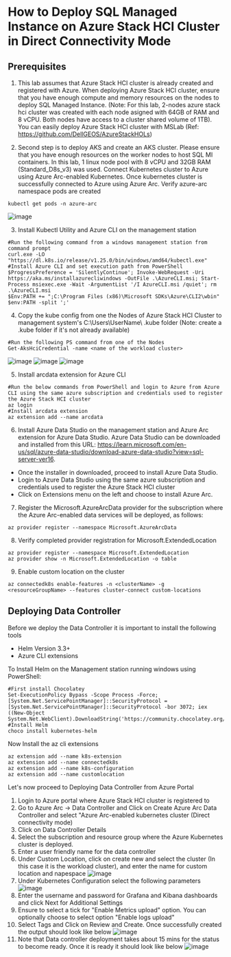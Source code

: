 # How to Deploy SQL Managed Instance on Azure Stack HCI Cluster in Direct Connectivity Mode #
## Prerequisites ##
1. This lab assumes that Azure Stack HCI cluster is already created and registered with Azure. When deploying Azure Stack HCI cluster, ensure that you have enough compute and memory resources on the nodes to deploy SQL Managed Instance. (Note: For this lab, 2-nodes azure stack hci cluster was created with each node asigned with 64GB of RAM and 8 vCPU. Both nodes have access to a cluster shared volume of 1TB). You can easily deploy Azure Stack HCI cluster with MSLab (Ref: https://github.com/DellGEOS/AzureStackHOLs)

2. Second step is to deploy AKS and create an AKS cluster. Please ensure that you have enough resources on the worker nodes to host SQL MI containers. In this lab, 1 linux node pool with 8 vCPU and 32GB RAM (Standard_D8s_v3) was used. Connect Kubernetes cluster to Azure using Azure Arc-enabled Kubernetes.
Once kubernetes cluster is successfully connected to Azure using Azure Arc. Verify azure-arc namespace pods are created
```
kubectl get pods -n azure-arc
```
![image](https://user-images.githubusercontent.com/49147976/201471181-b7869a43-be75-4c33-ba1c-832fb04dfbd4.png)

3. Install Kubectl Utility and Azure CLI on the management station
```
#Run the following command from a windows management station from command prompt
curl.exe -LO "https://dl.k8s.io/release/v1.25.0/bin/windows/amd64/kubectl.exe"
#Install Azure CLI and set execution path from PowerShell
$ProgressPreference = 'SilentlyContinue'; Invoke-WebRequest -Uri https://aka.ms/installazurecliwindows -OutFile .\AzureCLI.msi; Start-Process msiexec.exe -Wait -ArgumentList '/I AzureCLI.msi /quiet'; rm .\AzureCLI.msi
$Env:PATH += ";C:\Program Files (x86)\Microsoft SDKs\Azure\CLI2\wbin"
$env:PATH -split ';'
```
4. Copy the kube config from one the Nodes of Azure Stack HCI Cluster to management system's C:\Users\UserName\ .kube folder (Note: create a .kube folder if it's not already available)

```
#Run the following PS command from one of the Nodes
Get-AksHciCredential -name <name of the workload cluster>
```
![image](https://user-images.githubusercontent.com/49147976/201463449-631317a6-d6a2-4d1c-a314-bddf07eb74e0.png)
![image](https://user-images.githubusercontent.com/49147976/201464381-b7adb832-43bc-4432-a602-fba0b3600627.png)
![image](https://user-images.githubusercontent.com/49147976/201465681-e7a745f5-0c66-429e-a22f-f362dcea2b18.png)

5. Install arcdata extension for Azure CLI
```
#Run the below commands from PowerShell and login to Azure from Azure CLI using the same azure subscription and credentials used to register the Azure Stack HCI cluster
az login
#Install arcdata extension
az extension add --name arcdata
```
6. Install Azure Data Studio on the management station and Azure Arc extension for Azure Data Studio. Azure Data Studio can be downloaded and installed from this URL: https://learn.microsoft.com/en-us/sql/azure-data-studio/download-azure-data-studio?view=sql-server-ver16. 
- Once the installer in downloaded, proceed to install Azure Data Studio.
- Login to Azure Data Studio using the same azure subscription and credentials used to register the Azure Stack HCI cluster
- Click on Extensions menu on the left and choose to install Azure Arc.

7. Register the Microsoft.AzureArcData provider for the subscription where the Azure Arc-enabled data services will be deployed, as follows:
```
az provider register --namespace Microsoft.AzureArcData
```

8. Verify completed provider registration for Microsoft.ExtendedLocation
```
az provider register --namespace Microsoft.ExtendedLocation
az provider show -n Microsoft.ExtendedLocation -o table
```

9. Enable custom location on the cluster
```
az connectedk8s enable-features -n <clusterName> -g <resourceGroupName> --features cluster-connect custom-locations
```
## Deploying Data Controller ##
Before we deploy the Data Controller it is important to install the following tools
- Helm Version 3.3+
- Azure CLI extensions

To Install Helm on the Management station running windows using PowerShell:
```
#First install Chocolatey
Set-ExecutionPolicy Bypass -Scope Process -Force; [System.Net.ServicePointManager]::SecurityProtocol = [System.Net.ServicePointManager]::SecurityProtocol -bor 3072; iex ((New-Object System.Net.WebClient).DownloadString('https://community.chocolatey.org/install.ps1'))
#Install Helm
choco install kubernetes-helm
```
Now Install the az cli extensions
```
az extension add --name k8s-extension
az extension add --name connectedk8s
az extension add --name k8s-configuration
az extension add --name customlocation
```

Let's now proceed to Deploying Data Controller from Azure Portal

1. Login to Azure portal where Azure Stack HCI cluster is registered to
2. Go to Azure Arc -> Data Controller and Click on Create Azure Arc Data Controller and select "Azure Arc-enabled kubernetes cluster (Direct connectivity mode)
3. Click on Data Controller Details
4. Select the subscription and resource group where the Azure Kubernetes cluster is deployed.
5. Enter a user friendly name for the data controller
6. Under Custom Location, click on create new and select the cluster (In this case it is the workload cluster), and enter the name for custom location and napespace
   ![image](https://user-images.githubusercontent.com/49147976/201472816-75fa6386-69fe-45fc-8896-0bee4afa9796.png)
7. Under Kubernetes Configuration select the following parameters
   ![image](https://user-images.githubusercontent.com/49147976/201472887-09e51f08-df1d-4cf2-bd0e-44501c84cb20.png)
8. Enter the username and password for Grafana and Kibana dashboards and click Next for Additional Settings
9. Ensure to select a tick for "Enable Metrics upload" option. You can optionally choose to select option "Enable logs upload"
10. Select Tags and Click on Review and Create. Once successfully created the output should look like below
![image](https://user-images.githubusercontent.com/49147976/201474825-4bd4d3af-229d-49f2-a9d3-2929f0dabf75.png)
11. Note that Data controller deployment takes about 15 mins for the status to become ready. Once it is ready it should look like below
![image](https://user-images.githubusercontent.com/49147976/201475383-6240d568-ff76-4ba6-8a28-c53fe323bed9.png)



